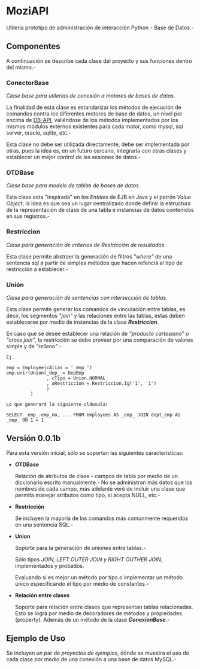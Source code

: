MoziAPI
=======

Utilería prototipo de administración de interacción Python - Base de Datos.-

##  Componentes
A continuación se describe cada clase del proyecto y sus funciones dentro del mismo.-

### ConectorBase
_Clase base para utilerías de conexión a motores de bases de datos._

La finalidad de esta clase es estandarizar los métodos de ejecución de comandos contra los diferentes motores de base de datos, un nivel por encima de [DB-API](http://legacy.python.org/dev/peps/pep-0249/), valiéndose de los métodos implementados por los mismos módulos externos existentes para cada motor, como mysql, sql server, oracle, sqlite, etc.-

Esta clase no debe ser utilizada directamente, debe ser implementada por otras, pues la idea es, en un futuro cercano, integrarla con otras clases y establecer un mejor control de las sesiones de datos.-

### OTDBase
_Clase base para modelo de tablas de bases de datos._

Esta clase esta "inspirada" en los _Entities_ de EJB en Java y el patrón _Value Object_, la idea es que sea un lugar centralizado donde definir la estructura de la representación de clase de una tabla e instancias de datos contenidos en sus registros.-

### Restriccion
_Clase para generación de criterios de Restricción de resultados._

Esta clase permite abstraer la generación de filtros _"where"_ de una sentencia sql a partir de simples métodos que hacen refencia al tipo de restricción a establecer.-

### Unión
_Clase para generación de sentencias con intersección de tablas._

Esta clase permite generar los comandos de vinculación entre tablas, es decir, los segmentos _"join"_ y las relaciones entre las tablas, éstas deben establecerse por medio de instancias de la clase **_Restriccion_**.

En caso que se desee establecer una relación de _"producto cartesiano"_ o _"cross join"_, la restricción se debe proveer por una comparación de valores simple y de _"relleno"_.-

    Ej.
    
    emp = Employee(cAlias = '_emp_')
    emp.unir(Union(_dep_ = DepEmp
                   , cTipo = Union.NORMAL
                   , oRestriccion = Restriccion.Ig('1', '1')
                   )
             )

	Lo que generará la siguiente cláusula:
    
    SELECT _emp_.emp_no, ... FROM employees AS _emp_ JOIN dept_emp AS _dep_ ON 1 = 1

## Versión 0.0.1b

Para esta versión inicial, sólo se soportan las siguientes características:

- **OTDBase**

	Relación de atributos de clase - campos de tabla por medio de un diccionario escrito manualmente.-
    No se administran más datos que los nombres de cada campo, más adelante veré de incluir una clase que permita manejar atributos como tipo, si acepta NULL, etc.-
    
- **Restricción**

	Se incluyen la mayoría de los comandos más comunmente requeridos en una sentencia SQL.-
    
- **Union**
	
    Soporte para la generación de uniones entre tablas.-

	Sólo tipos _JOIN, LEFT OUTER JOIN y RIGHT OUTHER JOIN_, implementados y probados.
    
    Evaluando si es mejor un método por tipo o implementar un método único especificando el tipo por medio de constantes.-

- **Relación entre clases**
    
    Soporte para relación entre clases que representan tablas relacionadas. Esto se logra por medio de decoradores de métodos y propiedades (property). Además de un método de la clase _**ConexionBase**_.-


## Ejemplo de Uso

Se incluyen un par de _proyectos de ejemplos_, dónde se muestra el uso de cada clase por medio de una conexión a una base de datos MySQL.-
